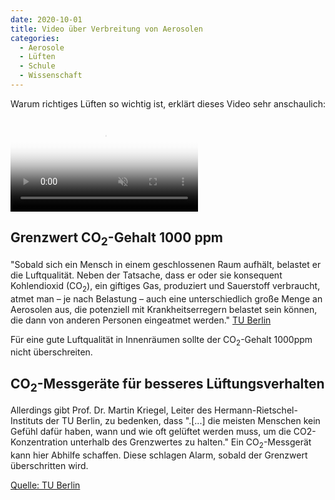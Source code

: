 ```yaml
---
date: 2020-10-01
title: Video über Verbreitung von Aerosolen
categories:
  - Aerosole
  - Lüften
  - Schule
  - Wissenschaft
---
```

Warum richtiges Lüften so wichtig ist, erklärt dieses Video sehr anschaulich:

<video controls="true" autoplay="true" muted title="Ausbreitung von Aerosolen im Klassenzimmer" poster="{{ site.baseurl }}/images/co2-monitor-im-buero.png">
	<source src="//www.static.tu.berlin/fileadmin/www/10000000/Ueber_die_TU_Berlin/Profil/Pressemitteilungen/tu_berlin_hri_klassenzimmer_1_quelle.mp4" type="video/mp4">
</video>

## Grenzwert CO<sub>2</sub>-Gehalt 1000 ppm

"Sobald sich ein Mensch in einem geschlossenen Raum aufhält, belastet er die Luftqualität. Neben der Tatsache, dass er oder sie konsequent Kohlendioxid (CO<sub>2</sub>), ein giftiges Gas, produziert und Sauerstoff verbraucht, atmet man – je nach Belastung – auch eine unterschiedlich große Menge an Aerosolen aus, die potenziell mit Krankheitserregern belastet sein können, die dann von anderen Personen eingeatmet werden." [TU Berlin](https://www.tu.berlin/ueber-die-tu-berlin/profil/pressemitteilungen-nachrichten/2020/august/coronavirus-richtig-lueften-will-gelernt-sein/)

Für eine gute Luftqualität in Innenräumen sollte der CO<sub>2</sub>-Gehalt 1000ppm nicht überschreiten. 

## CO<sub>2</sub>-Messgeräte für besseres Lüftungsverhalten

Allerdings gibt Prof. Dr. Martin Kriegel, Leiter des Hermann-Rietschel-Instituts der TU Berlin, zu bedenken, dass ".[...] die meisten Menschen kein Gefühl dafür haben, wann und wie oft gelüftet werden muss, um die CO2-Konzentration unterhalb des Grenzwertes zu halten." Ein CO<sub>2</sub>-Messgerät kann hier Abhilfe schaffen. Diese schlagen Alarm, sobald der Grenzwert überschritten wird.

[Quelle: TU Berlin](https://www.tu.berlin/ueber-die-tu-berlin/profil/pressemitteilungen-nachrichten/2020/august/coronavirus-richtig-lueften-will-gelernt-sein/)
